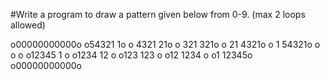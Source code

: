 #Write a program to draw a pattern given below from 0-9.  (max 2 loops allowed)


o00000000000o
o54321     1o
o 4321    21o
o  321   321o
o   21  4321o
o    1 54321o
o     o     o
o12345 1    o
o1234  12   o
o123   123  o
o12    1234 o
o1     12345o
o00000000000o